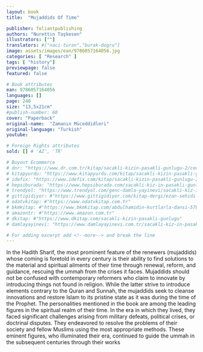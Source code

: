 ```yaml
---
layout: book
title:  "Mujaddids Of Time"

publisher: foliantpublishing
authors: "Nurettin Taşkesen"
illustrators: [""]
translators: #["naci-turan","burak-dogru"]
image: assets/images/ean/9786057164056.jpg
categories: [ "Research" ]
tags: [ "history"]
previewpage: false
featured: false

# Book attributes
ean: 9786057164056
languages: []
page: 240
size: "13,5x21cm"
#publish-number: 60
cover: "Paperback"
original-name:  "Zamanın Müceddidleri"
original-language: "Turkish"
youtube:

# Foreign Rights attributes
sold: [] # 'AZ', 'TR'

# Buyout Ecommerce
# dnr: "https://www.dr.com.tr/kitap/sacakli-kizin-pasakli-gunlugu-2/cocuk-ve-genclik/genclik-10-yas/roman-oyku/urunno=0001893059001"
# kitapyurdu: "https://www.kitapyurdu.com/kitap/sacakli-kizin-pasakli-gunlugu-2-/560122.html&filter_name=Sa%C3%A7akl%C4%B1+K%C4%B1z%27%C4%B1n+Pasakl%C4%B1+G%C3%BCnl%C3%BC%C4%9F%C3%BC+2"
# idefix: "https://www.idefix.com/kitap/sacakli-kizin-pasakli-gunlugu-2/cocuk-ve-genclik/genclik-10-yas/roman-oyku/urunno=0001893059001"
# hepsiburada: "https://www.hepsiburada.com/sacakli-kiz-in-pasakli-gunlugu-2-damla-yayinevi-p-HBV000012ER86"
# trendyol: "https://www.trendyol.com/genc-damla-yayinevi/sacakli-kiz-in-pasakli-gunlugu-2-p-54825777"
# gittigidiyor: #"https://www.gittigidiyor.com/kitap-dergi/ezan-sehidi-adnan-menderes_pdp_732728793"
# odatvkitap: #"https://www.odatvkitap.com.tr"
# bkmkitap: #"https://www.bkmkitap.com/abdulhamidin-kurtlarla-dansi-578226"
# amazontr: #"https://www.amazon.com.tr"
# dkitap: #"https://www.dkitap.com/sacakli-kizin-pasakli-gunlugu"
# damlayayinevi: "https://www.damlayayinevi.com.tr/sacakli-kiz-in-pasakli-gunlugu-2-bu-iste-bi-terslik-var"

# For adding excerpt add <!--more--> and break the line
---
```

In the Hadith Sharif, the most prominent feature
of the renewers (mujaddids) whose coming is foretold in every century is their ability to find solutions
to the material and spiritual ailments of their time
through renewal, reform, and guidance, rescuing
the ummah from the crises it faces. Mujaddids
should not be confused with contemporary reformers who claim to innovate by introducing things not
found in religion. While the latter strive to introduce
elements contrary to the Quran and Sunnah, the
mujaddids seek to cleanse innovations and restore
Islam to its pristine state as it was during the time
of the Prophet. The personalities mentioned in the
book are among the leading figures in the spiritual
realm of their time. In the era in which they lived,
they faced significant challenges arising from military defeats, political crises, or doctrinal disputes.
They endeavored to resolve the problems of their
society and fellow Muslims using the most appropriate methods. These eminent figures, who illuminated their era, continued to guide the ummah in
the subsequent centuries through their works
<!--more--> 


